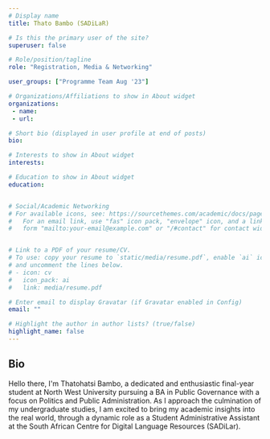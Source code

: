 ```yaml
---
# Display name
title: Thato Bambo (SADiLaR)

# Is this the primary user of the site?
superuser: false

# Role/position/tagline
role: "Registration, Media & Networking"

user_groups: ["Programme Team Aug '23"]

# Organizations/Affiliations to show in About widget
organizations:
 - name: 
 - url:

# Short bio (displayed in user profile at end of posts)
bio: 

# Interests to show in About widget
interests: 

# Education to show in About widget
education:


# Social/Academic Networking
# For available icons, see: https://sourcethemes.com/academic/docs/page-builder/#icons
#   For an email link, use "fas" icon pack, "envelope" icon, and a link in the
#   form "mailto:your-email@example.com" or "/#contact" for contact widget.


# Link to a PDF of your resume/CV.
# To use: copy your resume to `static/media/resume.pdf`, enable `ai` icons in `params.toml`, 
# and uncomment the lines below.
# - icon: cv
#   icon_pack: ai
#   link: media/resume.pdf

# Enter email to display Gravatar (if Gravatar enabled in Config)
email: ""

# Highlight the author in author lists? (true/false)
highlight_name: false
---
```


## Bio

Hello there, I'm Thatohatsi Bambo, a dedicated and enthusiastic final-year student at North West University pursuing a BA in Public Governance with a focus on Politics and Public Administration. As I approach the culmination of my undergraduate studies, I am excited to bring my academic insights into the real world, through a dynamic role as  a Student Administrative Assistant at the South African Centre for Digital Language Resources (SADiLar). 



